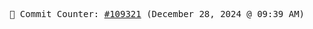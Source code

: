 <p align="center">
    <samp>
        📮 Commit Counter: <a href="https://github.com/Javascript-void0/Javascript-void0/commits/main">#109321</a> (December 28, 2024 @ 09:39 AM)
    </samp>
</p>